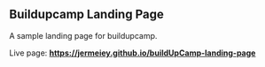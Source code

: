 ## Buildupcamp Landing Page

A sample landing page for buildupcamp.

Live page: **<https://jermeiey.github.io/buildUpCamp-landing-page>**
